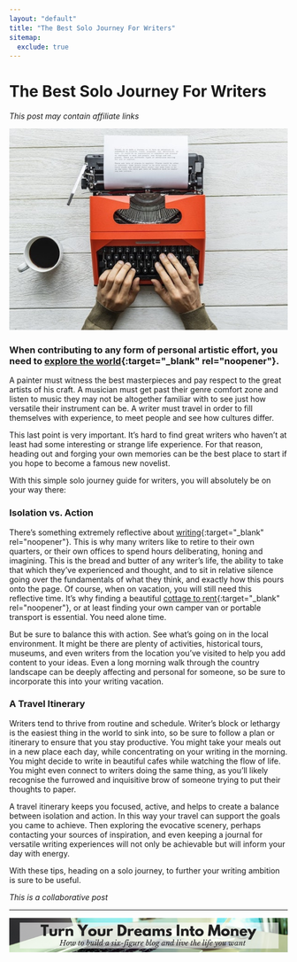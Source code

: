 ```yaml
---
layout: "default"
title: "The Best Solo Journey For Writers"
sitemap:
  exclude: true
---
```

# The Best Solo Journey For Writers
*This post may contain affiliate links*

<center>
    <img src='/i/2018/best-solo-journey.jpg' alt='hands typing on old fashioned type writer'>
</center>

### When contributing to any form of personal artistic effort, you need to [**explore the world**](https://www.travellikeachieff.com/40-travel-hacks-that-will-make-your-next-trip-much-easier/){:target="_blank" rel="noopener"}. 

A painter must witness the best masterpieces and pay respect to the great artists of his craft. A musician must get past their genre comfort zone and listen to music they may not be altogether familiar with to see just how versatile their instrument can be. A writer must travel in order to fill themselves with experience, to meet people and see how cultures differ. 

This last point is very important. It’s hard to find great writers who haven’t at least had some interesting or strange life experience. For that reason, heading out and forging your own memories can be the best place to start if you hope to become a famous new novelist. 

With this simple solo journey guide for writers, you will absolutely be on your way there:

### Isolation vs. Action
There’s something extremely reflective about [writing](https://www.nownovel.com/blog/writing-tips-from-authors-nobel/){:target="_blank" rel="noopener"}. This is why many writers like to retire to their own quarters, or their own offices to spend hours deliberating, honing and imagining. This is the bread and butter of any writer’s life, the ability to take that which they’ve experienced and thought, and to sit in relative silence going over the fundamentals of what they think, and exactly how this pours onto the page. Of course, when on vacation, you will still need this reflective time. It’s why finding a beautiful [cottage to rent](http://www.dhcottages.co.uk/holiday-cottages-weymouth/){:target="_blank" rel="noopener"}, or at least finding your own camper van or portable transport is essential. You need alone time.

But be sure to balance this with action. See what’s going on in the local environment. It might be there are plenty of activities, historical tours, museums, and even writers from the location you’ve visited to help you add content to your ideas. Even a long morning walk through the country landscape can be deeply affecting and personal for someone, so be sure to incorporate this into your writing vacation.

### A Travel Itinerary
Writers tend to thrive from routine and schedule. Writer’s block or lethargy is the easiest thing in the world to sink into, so be sure to follow a plan or itinerary to ensure that you stay productive. You might take your meals out in a new place each day, while concentrating on your writing in the morning. You might decide to write in beautiful cafes while watching the flow of life. You might even connect to writers doing the same thing, as you’ll likely recognise the furrowed and inquisitive brow of someone trying to put their thoughts to paper. 

A travel itinerary keeps you focused, active, and helps to create a balance between isolation and action. In this way your travel can support the goals you came to achieve. Then exploring the evocative scenery, perhaps contacting your sources of inspiration, and even keeping a journal for versatile writing experiences will not only be achievable but will inform your day with energy.

With these tips, heading on a solo journey, to further your writing ambition is sure to be useful.



*This is a collaborative post*

***

<!-- START ADVERTISER: Emma Drew turn your dreams course -->
<center>
<a href="http://bit.ly/turnyourdreamsintomoney" target="_blank"><img src='/aff/turn-your-dreams-into-money-728x90.png' alt='Turn Your Dreams Into Money link to course' /></a>
</center>
<!-- END ADVERTISER: Emma Drew turn your dreams course -->












